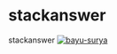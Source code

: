 # stackanswer
stackanswer
[![bayu-surya](https://circleci.com/gh/bayu-surya/stackanswer.svg?style=svg)](https://circleci.com/gh/bayu-surya/stackanswer)
